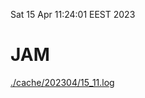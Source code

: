 Sat 15 Apr 11:24:01 EEST 2023
# JAM
<a href='./cache/202304/15_11.log'>./cache/202304/15_11.log</a>
